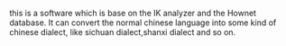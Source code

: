 this is a software which is base on the IK analyzer and the Hownet database. 
It can convert the normal chinese language into some kind of chinese dialect,
like sichuan dialect,shanxi dialect and so on.